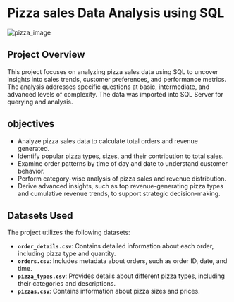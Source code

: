 # Pizza sales Data Analysis using SQL
![pizza_image](https://cdn.mavenanalytics.io/public/profile/c861d330-0041-701c-3520-ca1989a3cbcc/projects/1.jpg)
## Project Overview
This project focuses on analyzing pizza sales data using SQL to uncover insights into sales trends, customer preferences, and performance metrics. The analysis addresses specific questions at basic, intermediate, and advanced levels of complexity. The data was imported into SQL Server for querying and analysis.
## objectives
- Analyze pizza sales data to calculate total orders and revenue generated.  
- Identify popular pizza types, sizes, and their contribution to total sales.  
- Examine order patterns by time of day and date to understand customer behavior.  
- Perform category-wise analysis of pizza sales and revenue distribution.  
- Derive advanced insights, such as top revenue-generating pizza types and cumulative revenue trends, to support strategic decision-making.  
## Datasets Used
The project utilizes the following datasets:
- **`order_details.csv`**: Contains detailed information about each order, including pizza type and quantity.  
- **`orders.csv`**: Includes metadata about orders, such as order ID, date, and time.  
- **`pizza_types.csv`**: Provides details about different pizza types, including their categories and descriptions.  
- **`pizzas.csv`**: Contains information about pizza sizes and prices.  
